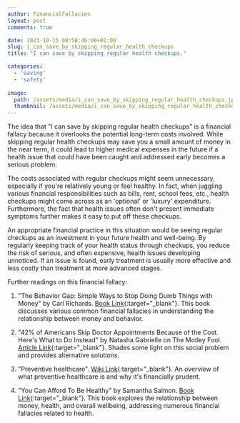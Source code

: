 ```yaml
---
author: FinancialFallacies
layout: post
comments: true

date: 2023-10-15 08:58:46:00+02:00  
slug: i_can_save_by_skipping_regular_health_checkups
title: "I can save by skipping regular health checkups."

categories:
  - 'saving'
  - 'safety'
  
image:
  path: /assets/media/i_can_save_by_skipping_regular_health_checkups.jpg
  thumbnail: /assets/media/i_can_save_by_skipping_regular_health_checkups.jpg
---
```


The idea that "I can save by skipping regular health checkups" is a financial fallacy because it overlooks the potential long-term costs involved. While skipping regular health checkups may save you a small amount of money in the near term, it could lead to higher medical expenses in the future if a health issue that could have been caught and addressed early becomes a serious problem.

The costs associated with regular checkups might seem unnecessary, especially if you're relatively young or feel healthy. In fact, when juggling various financial responsibilities such as bills, rent, school fees, etc., health checkups might come across as an 'optional' or 'luxury' expenditure. Furthermore, the fact that health issues often don't present immediate symptoms further makes it easy to put off these checkups.

An appropriate financial practice in this situation would be seeing regular checkups as an investment in your future health and well-being. By regularly keeping track of your health status through checkups, you reduce the risk of serious, and often expensive, health issues developing unnoticed. If an issue is found, early treatment is usually more effective and less costly than treatment at more advanced stages.

Further readings on this financial fallacy:

1. "The Behavior Gap: Simple Ways to Stop Doing Dumb Things with Money" by Carl Richards. [Book Link](https://www.amazon.com/Behavior-Gap-Simple-Doing-Things/dp/1591844649/ref=nosim?tag=financialfall-20){:target="_blank"}.
This book discusses various common financial fallacies in understanding the relationship between money and behavior.

3. "42% of Americans Skip Doctor Appointments Because of the Cost. Here's What to Do Instead" by Natasha Gabrielle on The Motley Fool. [Article Link](https://www.fool.com/the-ascent/personal-finance/articles/42-of-americans-skip-doctor-appointments-because-of-the-cost-heres-what-to-do-instead/){:target="_blank"}.
Shades some light on this social problem and provides alternative solutions.

5. "Preventive healthcare". [Wiki Link](https://en.wikipedia.org/wiki/Preventive_healthcare){:target="_blank"}.
An overview of what preventive healthcare is and why it's financially prudent.

6. "You Can Afford To Be Healthy" by Samantha Salmon. [Book Link](https://www.amazon.com/You-Can-Afford-Be-Healthy-ebook/dp/B06ZZXGNTV/ref=nosim?tag=financialfall-20){:target="_blank"}.
This book explores the relationship between money, health, and overall wellbeing, addressing numerous financial fallacies related to health.
